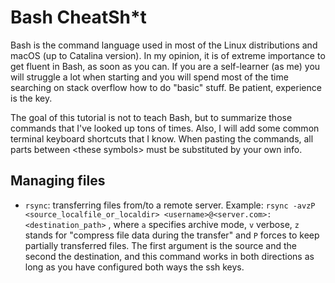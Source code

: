 # Bash CheatSh\*t

Bash is the command language used in most of the Linux distributions and macOS (up to Catalina version). In my opinion, it is of extreme importance to get fluent in Bash, as soon as you can. If you are a self-learner (as me) you will struggle a lot when starting and you will spend most of the time searching on stack overflow how to do "basic" stuff. Be patient, experience is the key. 

The goal of this tutorial is not to teach Bash, but to summarize those commands that I've looked up tons of times. Also, I will add some common terminal keyboard shortcuts that I know.  When pasting the commands, all parts between \<these symbols\> must be substituted by your own info. 

## Managing files
* ``` rsync ```: transferring files from/to a remote server. Example:
``` rsync -avzP <source_localfile_or_localdir> <username>@<server.com>:<destination_path> ``` , where ```a``` specifies archive mode, ```v``` verbose, ```z``` stands for "compress file data during the transfer" and ```P``` forces to keep partially transferred files. The first argument is the source and the second the destination, and this command works in both directions as long as you have configured both ways the ssh keys.
